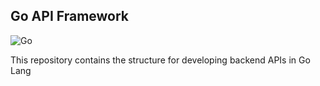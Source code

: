## Go API Framework
![Go](https://img.shields.io/badge/%20-GO%20Lang-blue?logo=go&style=for-the-badge)

This repository contains the structure for developing backend APIs in Go Lang
